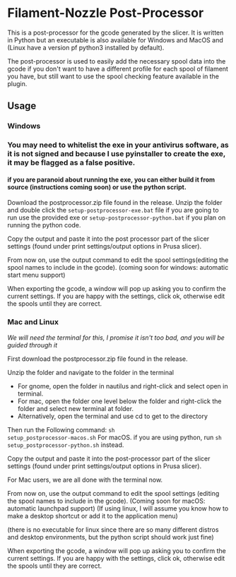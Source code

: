 # Filament-Nozzle Post-Processor
This is a post-processor for the gcode generated by the slicer. It is written in Python but an executable is also 
available for Windows and MacOS and (Linux have a version pf python3 installed by default). 

The post-processor is used to easily add the necessary spool data into the gcode if you don't want to have a different 
profile for each spool of filament you have, but still want to use the spool checking feature available in the plugin.

## Usage

### Windows

### You may need to whitelist the exe in your antivirus software, as it is not signed and because I use pyinstaller to create the exe, it may be flagged as a false positive.
#### if you are paranoid about running the exe, you can either build it from source (instructions coming soon) or use the python script.

Download the postprocessor.zip file found in the release.
Unzip the folder and double click the <code>setup-postprocessor-exe.bat</code> file if you are going to run use the provided exe or 
<code>setup-postprocessor-python.bat</code> if you plan on running the python code.

Copy the output and paste it into the post processor part of the slicer settings (found under print settings/output options in Prusa slicer).

From now on, use the output command to  edit the spool settings(editing the spool names to include in the gcode).
(coming soon for windows: automatic start menu support)

When exporting the gcode, a window will pop up asking you to confirm the current settings. 
If you are happy with the settings, click ok, otherwise edit the spools until they are correct.

### Mac and Linux
*We will need the terminal for this, I promise it isn't too bad, and you will be guided through it*

First download the postprocessor.zip file found in the release. 

Unzip the folder and navigate to the folder in the terminal 

- For gnome, open the folder in nautilus and right-click and select open in terminal.
- For mac, open the folder one level below the folder and right-click the folder and select new terminal at folder.
- Alternatively, open the terminal and use cd to get to the directory 

Then run the Following command: <code>sh setup_postprocessor-macos.sh</code> For macOS.
if you are using python, run <code>sh setup_postprocessor-python.sh</code> instead.

Copy the output and paste it into the post-processor part of the slicer settings
(found under print settings/output options in Prusa slicer).

For Mac users, we are all done with the terminal now.

From now on, use the output command to  edit the spool settings (editing the spool names to include in the gcode).
(Coming soon for macOS: automatic launchpad support)
(If using linux, I will assume you know how to make a desktop shortcut or add it to the application menu)

(there is no executable for linux since there are so many different distros and desktop environments, but the python script should work just fine)

When exporting the gcode, a window will pop up asking you to confirm the current settings. 
If you are happy with the settings, click ok, otherwise edit the spools until they are correct.
